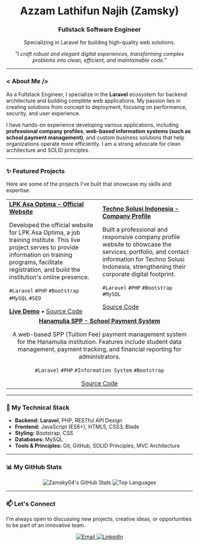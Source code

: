<div align="center">

# **Azzam Lathifun Najih (Zamsky)**
### **Fullstack Software Engineer**
Specializing in Laravel for building high-quality web solutions.

_"I craft robust and elegant digital experiences, transforming complex problems into clean, efficient, and maintainable code."_

</div>

---

### **< About Me />**

As a Fullstack Engineer, I specialize in the **Laravel** ecosystem for backend architecture and building complete web applications. My passion lies in creating solutions from concept to deployment, focusing on performance, security, and user experience.

I have hands-on experience developing various applications, including **professional company profiles**, **web-based information systems (such as school payment management)**, and custom business solutions that help organizations operate more efficiently. I am a strong advocate for clean architecture and SOLID principles.

---

### **✨ Featured Projects**

Here are some of the projects I've built that showcase my skills and expertise.

<table>
  <tbody>
    <tr>
      <td width="50%">
        <a href="https://asaoptima.co.id"><strong>LPK Asa Optima - Official Website</strong></a>
        <p>Developed the official website for LPK Asa Optima, a job training institute. This live project serves to provide information on training programs, facilitate registration, and build the institution's online presence.</p>
        <p>
          <code>#Laravel</code> <code>#PHP</code> <code>#Bootstrap</code> <code>#MySQL</code> <code>#SEO</code>
        </p>
        <a href="https://asaoptima.co.id" target="_blank"><strong>Live Demo</strong></a> • 
        <a href="https://github.com/Zamsky04/LPKAsaOptima" target="_blank">Source Code</a>
      </td>
      <td width="50%">
        <a href="https://github.com/Zamsky04/techno-solusi-indonesia"><strong>Techno Solusi Indonesia - Company Profile</strong></a>
        <p>Built a professional and responsive company profile website to showcase the services, portfolio, and contact information for Techno Solusi Indonesia, strengthening their corporate digital footprint.</p>
        <p>
          <code>#Laravel</code> <code>#PHP</code> <code>#Bootstrap</code> <code>#MySQL</code>
        </p>
        <a href="https://github.com/Zamsky04/techno-solusi-indonesia" target="_blank">Source Code</a>
      </td>
    </tr>
    <tr>
      <td colspan="2" align="center">
        <a href="https://github.com/Zamsky04/hanamulia-spp"><strong>Hanamulia SPP - School Payment System</strong></a>
        <p>A web-based SPP (Tuition Fee) payment management system for the Hanamulia institution. Features include student data management, payment tracking, and financial reporting for administrators.</p>
        <p>
          <code>#Laravel</code> <code>#PHP</code> <code>#Information System</code> <code>#Bootstrap</code>
        </p>
        <a href="https://github.com/Zamsky04/hanamulia-spp" target="_blank">Source Code</a>
      </td>
    </tr>
  </tbody>
</table>

---

### **🔧 My Technical Stack**

* **Backend:** **Laravel**, PHP, RESTful API Design
* **Frontend:** JavaScript (ES6+), HTML5, CSS3, Blade
* **Styling:** Bootstrap, CSS
* **Databases:** MySQL
* **Tools & Principles:** Git, GitHub, SOLID Principles, MVC Architecture

---

### **📊 My GitHub Stats**

<p align="center">
  <img src="https://github-readme-stats.vercel.app/api?username=Zamsky04&show_icons=true&theme=transparent&hide_border=true&title_color=007ACC&text_color=333&icon_color=007ACC&count_private=true" alt="Zamsky04's GitHub Stats" />
  <img src="https://github-readme-stats.vercel.app/api/top-langs/?username=Zamsky04&layout=compact&theme=transparent&hide_border=true&title_color=007ACC&text_color=333" alt="Top Languages" />
</p>

---

### **📫 Let's Connect**

I'm always open to discussing new projects, creative ideas, or opportunities to be part of an innovative team.

<p align="center">
  <a href="mailto:azzamlathifun01@gmail.com">
    <img alt="Email" src="https://img.shields.io/badge/Email-azzamlathifun01@gmail.com-blue?style=for-the-badge&logo=gmail"/>
  </a>
  <a href="[URL_PROFIL_LINKEDIN_ANDA]">
    <img alt="LinkedIn" src="https://img.shields.io/badge/LinkedIn-Connect-blue?style=for-the-badge&logo=linkedin"/>
  </a>
</p>
